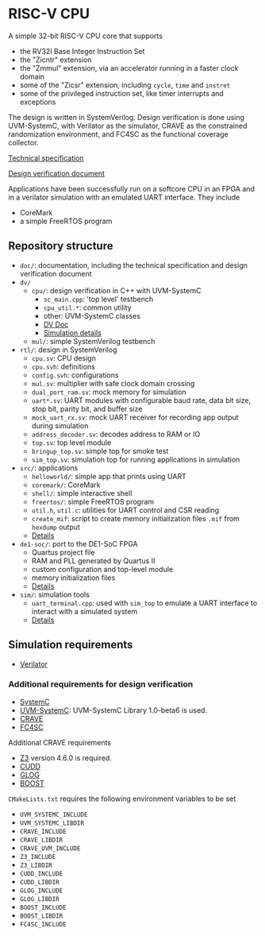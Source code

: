 # RISC-V CPU

A simple 32-bit RISC-V CPU core that supports 
* the RV32I Base Integer Instruction Set
* the "Zicntr" extension
* the "Zmmul" extension, via an accelerator running in a faster clock domain
* some of the "Zicsr" extension, including `cycle`, `time` and `instret`
* some of the privileged instruction set, like timer interrupts and exceptions

The design is written in SystemVerilog. Design verification is done using UVM-SystemC, with Verilator as the simulator, CRAVE as the constrained randomization environment, and FC4SC as the functional coverage collector.

[Technical specification](./doc/technical_specification.md)

[Design verification document](./doc/dv_doc.md)

Applications have been successfully run on a softcore CPU in an FPGA and in a verilator simulation with an emulated UART interface. They include
* CoreMark
* a simple FreeRTOS program

## Repository structure

* `doc/`: documentation, including the technical specification and design verification document
* `dv/`
    * `cpu/`: design verification in C++ with UVM-SystemC
        * `sc_main.cpp`: 'top level' testbench
        * `cpu_util.*`: common utility
        * other: UVM-SystemC classes
        * [DV Doc](./doc/dv_doc.md)
        * [Simulation details](./dv/cpu/README.md)
    * `mul/`: simple SystemVerilog testbench
* `rtl/`: design in SystemVerilog
    * `cpu.sv`: CPU design
    * `cpu.svh`: definitions
    * `config.svh`: configurations
    * `mul.sv`: multiplier with safe clock domain crossing
    * `dual_port_ram.sv`: mock memory for simulation
    * `uart*.sv`: UART modules with configurable baud rate, data bit size, stop bit, parity bit, and buffer size
    * `mock_uart_rx.sv`: mock UART receiver for recording app output during simulation
    * `address_decoder.sv`: decodes address to RAM or IO
    * `top.sv`: top level module
    * `bringup_top.sv`: simple top for smoke test
    * `sim_top.sv`: simulation top for running applications in simulation
* `src/`: applications
    * `helloworld/`: simple app that prints using UART
    * `coremark/`: CoreMark
    * `shell/`: simple interactive shell
    * `freertos/`: simple FreeRTOS program
    * `util.h`, `util.c`: utilities for UART control and CSR reading
    * `create_mif`: script to create memory initialization files `.mif` from `hexdump` output
    * [Details](./src/README.md)
* `de1-soc/`: port to the DE1-SoC FPGA
    * Quartus project file
    * RAM and PLL generated by Quartus II
    * custom configuration and top-level module
    * memory initialization files
    * [Details](./de1-soc/README.md)
* `sim/`: simulation tools
    * `uart_terminal.cpp`: used with `sim_top` to emulate a UART interface to interact with a simulated system
    * [Details](./sim/README.md)

## Simulation requirements

* [Verilator](https://verilator.org/guide/latest/index.html)

### Additional requirements for design verification

* [SystemC](https://github.com/accellera-official/systemc)
* [UVM-SystemC](https://www.accellera.org/downloads/drafts-review): UVM-SystemC Library 1.0-beta6 is used.
* [CRAVE](https://github.com/accellera-official/crave)
* [FC4SC](https://github.com/amiq-consulting/fc4sc)

Additional CRAVE requirements
* [Z3](https://github.com/Z3Prover/z3) version 4.6.0 is required.
* [CUDD](https://github.com/ivmai/cudd)
* [GLOG](https://github.com/google/glog)
* [BOOST](https://www.boost.org/)

`CMakeLists.txt` requires the following environment variables to be set
* `UVM_SYSTEMC_INCLUDE`
* `UVM_SYSTEMC_LIBDIR`
* `CRAVE_INCLUDE`
* `CRAVE_LIBDIR`
* `CRAVE_UVM_INCLUDE`
* `Z3_INCLUDE`
* `Z3_LIBDIR`
* `CUDD_INCLUDE`
* `CUDD_LIBDIR`
* `GLOG_INCLUDE`
* `GLOG_LIBDIR`
* `BOOST_INCLUDE`
* `BOOST_LIBDIR`
* `FC4SC_INCLUDE`
